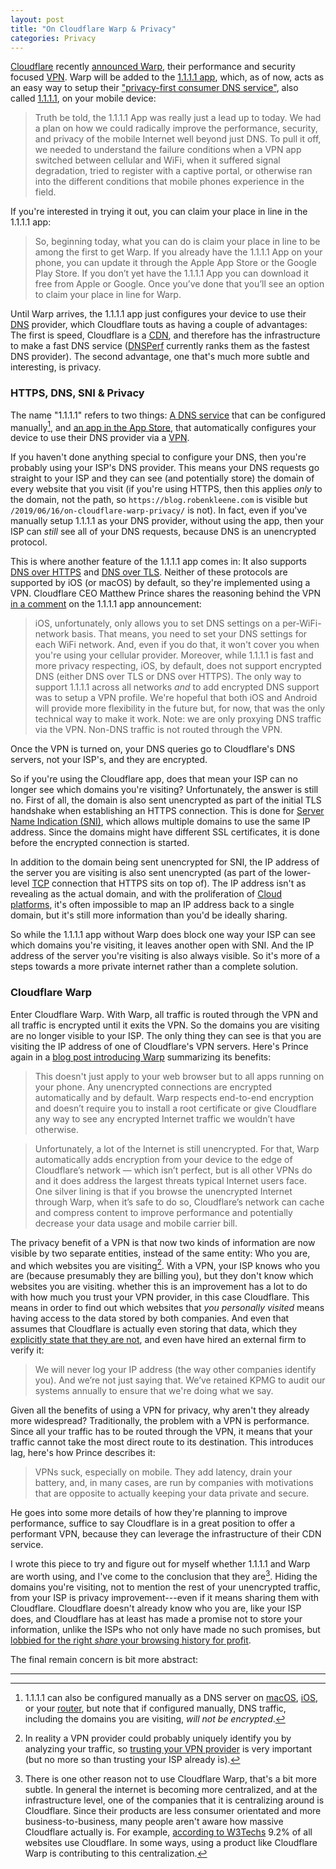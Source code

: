 ```yaml
---
layout: post
title: "On Cloudflare Warp & Privacy"
categories: Privacy
---
```


[Cloudflare](https://www.cloudflare.com/) recently [announced Warp](https://blog.cloudflare.com/1111-warp-better-vpn/), their performance and security focused [VPN](https://en.wikipedia.org/wiki/Virtual_private_network). Warp will be added to the [1.1.1.1 app](https://1.1.1.1/), which, as of now, acts as an easy way to setup their ["privacy-first consumer DNS service"](https://blog.cloudflare.com/announcing-1111/), also called [1.1.1.1](https://1.1.1.1/dns/), on your mobile device:

> Truth be told, the 1.1.1.1 App was really just a lead up to today. We had a plan on how we could radically improve the performance, security, and privacy of the mobile Internet well beyond just DNS. To pull it off, we needed to understand the failure conditions when a VPN app switched between cellular and WiFi, when it suffered signal degradation, tried to register with a captive portal, or otherwise ran into the different conditions that mobile phones experience in the field.

If you're interested in trying it out, you can claim your place in line in the 1.1.1.1 app:

> So, beginning today, what you can do is claim your place in line to be among the first to get Warp. If you already have the 1.1.1.1 App on your phone, you can update it through the Apple App Store or the Google Play Store. If you don’t yet have the 1.1.1.1 App you can download it free from Apple or Google. Once you’ve done that you’ll see an option to claim your place in line for Warp.

Until Warp arrives, the 1.1.1.1 app just configures your device to use their [DNS](https://en.wikipedia.org/wiki/Domain_Name_System) provider, which Cloudflare touts as having a couple of advantages: The first is speed, Cloudflare is a [CDN](https://en.wikipedia.org/wiki/Content_delivery_network), and therefore has the infrastructure to make a fast DNS service ([DNSPerf](https://www.dnsperf.com/#!dns-resolvers) currently ranks them as the fastest DNS provider). The second advantage, one that's much more subtle and interesting, is privacy.

### HTTPS, DNS, SNI & Privacy

The name "1.1.1.1" refers to two things: [A DNS service](https://1.1.1.1/dns/) that can be configured manually[^manualconfiguration], and [an app in the App Store](https://1.1.1.1), that automatically configures your device to use their DNS provider via a [VPN](https://en.wikipedia.org/wiki/Virtual_private_network).

If you haven't done anything special to configure your DNS, then you're probably using your ISP's DNS provider. This means your DNS requests go straight to your ISP and they can see (and potentially store) the domain of every website that you visit (if you're using HTTPS, then this applies *only* to the domain, not the path, so `https://blog.robenkleene.com` is visible but `/2019/06/16/on-cloudflare-warp-privacy/` is not). In fact, even if you've manually setup 1.1.1.1 as your DNS provider, without using the app, then your ISP can *still* see all of your DNS requests, because DNS is an unencrypted protocol.

This is where another feature of the 1.1.1.1 app comes in: It also supports [DNS over HTTPS](https://en.wikipedia.org/wiki/DNS_over_HTTPS) and [DNS over TLS](https://en.wikipedia.org/wiki/DNS_over_TLS). Neither of these protocols are supported by iOS (or macOS) by default, so they're implemented using a VPN. Cloudflare CEO Matthew Prince shares the reasoning behind the VPN [in a comment](https://blog.cloudflare.com/1-thing-you-can-do-to-make-your-internet-safer-and-faster/#comment-4190526220) on the 1.1.1.1 app announcement:

> iOS, unfortunately, only allows you to set DNS settings on a per-WiFi-network basis. That means, you need to set your DNS settings for each WiFi network. And, even if you do that, it won't cover you when you're using your cellular provider. Moreover, while 1.1.1.1 is fast and more privacy respecting, iOS, by default, does not support encrypted DNS (either DNS over TLS or DNS over HTTPS). The only way to support 1.1.1.1 across all networks *and* to add encrypted DNS support was to setup a VPN profile. We're hopeful that both iOS and Android will provide more flexibility in the future but, for now, that was the only technical way to make it work. Note: we are only proxying DNS traffic via the VPN. Non-DNS traffic is not routed through the VPN.

Once the VPN is turned on, your DNS queries go to Cloudflare's DNS servers, not your ISP's, and they are encrypted.

So if you're using the Cloudflare app, does that mean your ISP can no longer see which domains you're visiting? Unfortunately, the answer is still no. First of all, the domain is also sent unencrypted as part of the initial TLS handshake when establishing an HTTPS connection. This is done for [Server Name Indication (SNI)](https://en.wikipedia.org/wiki/Server_Name_Indication), which allows multiple domains to use the same IP address. Since the domains might have different SSL certificates, it is done before the encrypted connection is started.

In addition to the domain being sent unencrypted for SNI, the IP address of the server you are visiting is also sent unencrypted (as part of the lower-level [TCP](https://en.wikipedia.org/wiki/Transmission_Control_Protocol) connection that HTTPS sits on top of). The IP address isn't as revealing as the actual domain, and with the proliferation of [Cloud platforms](https://en.wikipedia.org/wiki/Cloud_computing#Private_cloud), it's often impossible to map an IP address back to a single domain, but it's still more information than you'd be ideally sharing.

So while the 1.1.1.1 app without Warp does block one way your ISP can see which domains you're visiting, it leaves another open with SNI. And the IP address of the server you're visiting is also always visible. So it's more of a steps towards a more private internet rather than a complete solution.

### Cloudflare Warp

Enter Cloudflare Warp. With Warp, all traffic is routed through the VPN and all traffic is encrypted until it exits the VPN. So the domains you are visiting are no longer visible to your ISP. The only thing they can see is that you are visiting the IP address of one of Cloudflare's VPN servers. Here's Prince again in a [blog post introducing Warp](https://blog.cloudflare.com/1111-warp-better-vpn/) summarizing its benefits:

> This doesn't just apply to your web browser but to all apps running on your phone. Any unencrypted connections are encrypted automatically and by default. Warp respects end-to-end encryption and doesn’t require you to install a root certificate or give Cloudflare any way to see any encrypted Internet traffic we wouldn’t have otherwise.

> Unfortunately, a lot of the Internet is still unencrypted. For that, Warp automatically adds encryption from your device to the edge of Cloudflare’s network — which isn’t perfect, but is all other VPNs do and it does address the largest threats typical Internet users face. One silver lining is that if you browse the unencrypted Internet through Warp, when it’s safe to do so, Cloudflare’s network can cache and compress content to improve performance and potentially decrease your data usage and mobile carrier bill.

The privacy benefit of a VPN is that now two kinds of information are now visible by two separate entities, instead of the same entity: Who you are, and which websites you are visiting[^identifiedthroughtraffic]. With a VPN, your ISP knows who you are (because presumably they are billing you), but they don't know which websites you are visiting. whether this is an improvement has a lot to do with how much you trust your VPN provider, in this case Cloudflare. This means in order to find out which websites that *you personally visited* means having access to the data stored by both companies. And even that assumes that Cloudflare is actually even storing that data, which they [explicitly state that they are not](https://1.1.1.1/dns/), and even have hired an external firm to verify it:

> We will never log your IP address (the way other companies identify you). And we’re not just saying that. We’ve retained KPMG to audit our systems annually to ensure that we're doing what we say.

Given all the benefits of using a VPN for privacy, why aren't they already more widespread? Traditionally, the problem with a VPN is performance. Since all your traffic has to be routed through the VPN, it means that your traffic cannot take the most direct route to its destination. This introduces lag, here's how Prince describes it:

> VPNs suck, especially on mobile. They add latency, drain your battery, and, in many cases, are run by companies with motivations that are opposite to actually keeping your data private and secure.

He goes into some more details of how they're planning to improve performance, suffice to say Cloudflare is in a great position to offer a performant VPN, because they can leverage the infrastructure of their CDN service.

I wrote this piece to try and figure out for myself whether 1.1.1.1 and Warp are worth using, and I've come to the conclusion that they are[^cloudflarecentralized]. Hiding the domains you're visiting, not to mention the rest of your unencrypted traffic, from your ISP is privacy improvement---even if it means sharing them with Cloudflare. Cloudflare doesn't already know who you are, like your ISP does, and Cloudflare has at least has made a promise not to store your information, unlike the ISPs who not only have made no such promises, but [lobbied for the right *share* your browsing history for profit](https://www.theverge.com/2017/3/29/15100620/congress-fcc-isp-web-browsing-privacy-fire-sale).

The final remain concern is bit more abstract: 

* * *

[^manualconfiguration]: 1.1.1.1 can also be configured manually as a DNS server on [macOS](https://developers.cloudflare.com/1.1.1.1/setting-up-1.1.1.1/mac/), [iOS](https://developers.cloudflare.com/1.1.1.1/setting-up-1.1.1.1/iphone/), or your [router](https://developers.cloudflare.com/1.1.1.1/setting-up-1.1.1.1/router/), but note that if configured manually, DNS traffic, including the domains you are visiting, *will not be encrypted*.

[^identifiedthroughtraffic]: In reality a VPN provider could probably uniquely identify you by analyzing your traffic, so [trusting your VPN provider](https://drewdevault.com/2019/04/19/Your-VPN-is-a-serious-choice.html) is very important (but no more so than trusting your ISP already is).

[^cloudflarecentralized]: There is one other reason not to use Cloudflare Warp, that's a bit more subtle. In general the internet is becoming more centralized, and at the infrastructure level, one of the companies that it is centralizing around is Cloudflare. Since their products are less consumer orientated and more business-to-business, many people aren't aware how massive Cloudflare actually is. For example, [according to W3Techs](https://w3techs.com/technologies/details/cn-cloudflare/all/all) 9.2% of all websites use Cloudflare. In some ways, using a product like Cloudflare Warp is contributing to this centralization.